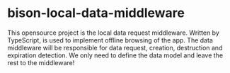 # bison-local-data-middleware
This opensource project is the local data request middleware. Written by TypeScript, is used to implement offline browsing of the app. The data middleware will be responsible for data request, creation, destruction and expiration detection. We only need to define the data model and leave the rest to the middleware!
